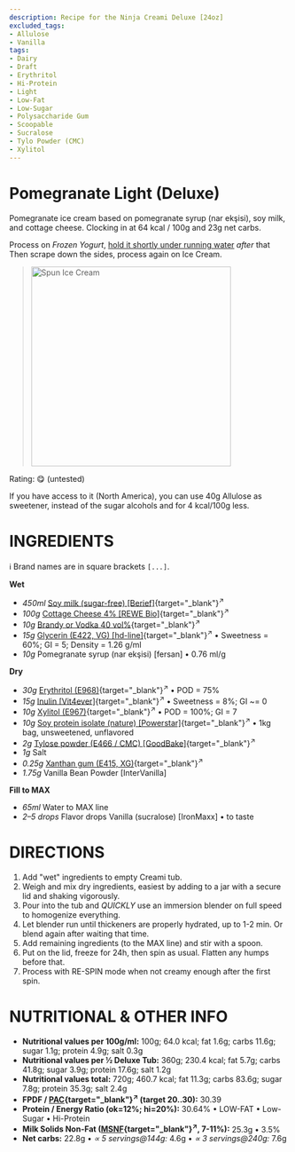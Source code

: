 ```yaml
---
description: Recipe for the Ninja Creami Deluxe [24oz]
excluded_tags:
- Allulose
- Vanilla
tags:
- Dairy
- Draft
- Erythritol
- Hi-Protein
- Light
- Low-Fat
- Low-Sugar
- Polysaccharide Gum
- Scoopable
- Sucralose
- Tylo Powder (CMC)
- Xylitol
---
```

# Pomegranate Light (Deluxe)

Pomegranate ice cream based on pomegranate syrup (nar ekşisi), soy milk, and cottage cheese. Clocking in at 64 kcal / 100g and 23g net carbs.

Process on *Frozen Yogurt*, [hold it shortly under running water](https://jhermann.github.io/ice-creamery/info/tips%2Btricks/#handling-of-icy-sides-bottom) *after* that
Then scrape down the sides, process again on Ice Cream.

> <img width=360 alt="Spun Ice Cream" src="" class="zoomable" />

Rating: 😋 (untested)

If you have access to it (North America), you can use 40g Allulose as sweetener,
instead of the sugar alcohols and for 4 kcal/100g less.

# INGREDIENTS

ℹ️ Brand names are in square brackets `[...]`.

**Wet**

  - _450ml_ [Soy milk (sugar-free) \[Berief\]](/ice-creamery/info/ingredients/#soy-milk){target="_blank"}<sup>↗</sup>
  - _100g_ [Cottage Cheese 4% \[REWE Bio\]](/ice-creamery/info/ingredients/#cottage-cheese){target="_blank"}<sup>↗</sup>
  - _10g_ [Brandy or Vodka 40 vol%](/ice-creamery/info/ingredients/#alcohol-ethanol){target="_blank"}<sup>↗</sup>
  - _15g_ [Glycerin (E422, VG) \[hd-line\]](/ice-creamery/info/ingredients/#vegetable-glycerin-glycerol-vg-e422){target="_blank"}<sup>↗</sup> • Sweetness = 60%; GI = 5; Density = 1.26 g/ml
  - _10g_ Pomegranate syrup (nar ekşisi) [fersan] • 0.76 ml/g

**Dry**

  - _30g_ [Erythritol (E968)](/ice-creamery/info/ingredients/#erythritol-e968){target="_blank"}<sup>↗</sup> • POD = 75%
  - _15g_ [Inulin \[Vit4ever\]](/ice-creamery/info/ingredients/#inulin){target="_blank"}<sup>↗</sup> • Sweetness = 8%; GI ~= 0
  - _10g_ [Xylitol (E967)](/ice-creamery/info/ingredients/#xylitol-e967){target="_blank"}<sup>↗</sup> • POD = 100%; GI = 7
  - _10g_ [Soy protein isolate (nature) \[Powerstar\]](/ice-creamery/info/ingredients/#soy-protein-isolate){target="_blank"}<sup>↗</sup> • 1kg bag, unsweetened, unflavored
  - _2g_ [Tylose powder (E466 / CMC) \[GoodBake\]](/ice-creamery/info/ingredients/#carboxymethyl-cellulose-cmc-e466){target="_blank"}<sup>↗</sup>
  - _1g_ Salt
  - _0.25g_ [Xanthan gum (E415, XG)](/ice-creamery/info/ingredients/#xanthan-gum-xg-e415){target="_blank"}<sup>↗</sup>
  - _1.75g_ Vanilla Bean Powder [InterVanilla]

**Fill to MAX**

  - _65ml_ Water to MAX line
  - _2–5 drops_ Flavor drops Vanilla (sucralose) [IronMaxx] • to taste

# DIRECTIONS

 1. Add "wet" ingredients to empty Creami tub.
 1. Weigh and mix dry ingredients, easiest by adding to a jar with a secure lid and shaking vigorously.
 1. Pour into the tub and *QUICKLY* use an immersion blender on full speed to homogenize everything.
 1. Let blender run until thickeners are properly hydrated, up to 1-2 min. Or blend again after waiting that time.
 1. Add remaining ingredients (to the MAX line) and stir with a spoon.
 1. Put on the lid, freeze for 24h, then spin as usual. Flatten any humps before that.
 1. Process with RE-SPIN mode when not creamy enough after the first spin.

# NUTRITIONAL & OTHER INFO
- **Nutritional values per 100g/ml:** 100g; 64.0 kcal; fat 1.6g; carbs 11.6g; sugar 1.1g; protein 4.9g; salt 0.3g
- **Nutritional values per ½ Deluxe Tub:** 360g; 230.4 kcal; fat 5.7g; carbs 41.8g; sugar 3.9g; protein 17.6g; salt 1.2g
- **Nutritional values total:** 720g; 460.7 kcal; fat 11.3g; carbs 83.6g; sugar 7.8g; protein 35.3g; salt 2.4g
- **FPDF / [PAC](/ice-creamery/info/glossary/#potere-anti-congelante-pac){target="_blank"}<sup>↗</sup> (target 20..30):** 30.39
- **Protein / Energy Ratio (ok=12%; hi=20%):** 30.64% • LOW-FAT • Low-Sugar • Hi-Protein
- **Milk Solids Non-Fat ([MSNF](/ice-creamery/info/glossary/#milk-solids-not-fat-msnf){target="_blank"}<sup>↗</sup>, 7-11%):** 25.3g • 3.5%
- **Net carbs:** 22.8g • *∝ 5 servings@144g:* 4.6g • *∝ 3 servings@240g:* 7.6g
